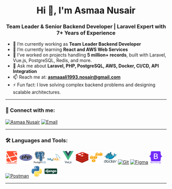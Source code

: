 <h1 align="center">Hi 👋, I'm Asmaa Nusair</h1>
<h3 align="center">Team Leader & Senior Backend Developer | Laravel Expert with 7+ Years of Experience</h3>

- 🔭 I’m currently working as **Team Leader Backend Developer**
- 🌱 I’m currently learning **React and AWS Web Services**
- 👯 I’ve worked on projects handling **5 million+ records**, built with Laravel, Vue.js, PostgreSQL, Redis, and more.
- 💬 Ask me about **Laravel, PHP, PostgreSQL, AWS, Docker, CI/CD, API Integration**
- 📫 Reach me at: **asmaaali1993.nosair@gmail.com**
- ⚡ Fun fact: I love solving complex backend problems and designing scalable architectures.

---

<h3 align="left">📌 Connect with me:</h3>
<p align="left">
<a href="https://www.linkedin.com/in/asmaa-nosair-19378192/" target="_blank"><img align="center" src="https://raw.githubusercontent.com/rahuldkjain/github-profile-readme-generator/master/src/images/icons/Social/linked-in-alt.svg" alt="Asmaa Nusair" height="30" width="40" /></a>
<a href="mailto:asmaaali1993.nosair@gmail.com"><img align="center" src="https://upload.wikimedia.org/wikipedia/commons/4/4e/Mail_%28iOS%29.svg" alt="Email" height="30" width="40" /></a>
</p>

---

<h3 align="left">🛠️ Languages and Tools:</h3>
<p align="left">
  <a href="https://laravel.com/" target="_blank"><img src="https://raw.githubusercontent.com/devicons/devicon/master/icons/laravel/laravel-plain-wordmark.svg" alt="Laravel" width="40" height="40"/></a>
  <a href="https://www.php.net/" target="_blank"><img src="https://raw.githubusercontent.com/devicons/devicon/master/icons/php/php-original.svg" alt="PHP" width="40" height="40"/></a>
  <a href="https://www.postgresql.org/" target="_blank"><img src="https://raw.githubusercontent.com/devicons/devicon/master/icons/postgresql/postgresql-original-wordmark.svg" alt="PostgreSQL" width="40" height="40"/></a>
  <a href="https://www.mysql.com/" target="_blank"><img src="https://raw.githubusercontent.com/devicons/devicon/master/icons/mysql/mysql-original-wordmark.svg" alt="MySQL" width="40" height="40"/></a>
  <a href="https://vuejs.org/" target="_blank"><img src="https://raw.githubusercontent.com/devicons/devicon/master/icons/vuejs/vuejs-original-wordmark.svg" alt="Vue.js" width="40" height="40"/></a>
  <a href="https://redis.io/" target="_blank"><img src="https://raw.githubusercontent.com/devicons/devicon/master/icons/redis/redis-original.svg" alt="Redis" width="40" height="40"/></a>
  <a href="https://aws.amazon.com/" target="_blank"><img src="https://raw.githubusercontent.com/devicons/devicon/master/icons/amazonwebservices/amazonwebservices-original.svg" alt="AWS" width="40" height="40"/></a>
  <a href="https://www.docker.com/" target="_blank"><img src="https://raw.githubusercontent.com/devicons/devicon/master/icons/docker/docker-original-wordmark.svg" alt="Docker" width="40" height="40"/></a>
  <a href="https://git-scm.com/" target="_blank"><img src="https://www.vectorlogo.zone/logos/git-scm/git-scm-icon.svg" alt="Git" width="40" height="40"/></a>
  <a href="https://www.figma.com/" target="_blank"><img src="https://www.vectorlogo.zone/logos/figma/figma-icon.svg" alt="Figma" width="40" height="40"/></a>
  <a href="https://getbootstrap.com/" target="_blank"><img src="https://raw.githubusercontent.com/devicons/devicon/master/icons/bootstrap/bootstrap-plain-wordmark.svg" alt="Bootstrap" width="40" height="40"/></a>
  <a href="https://www.postman.com/" target="_blank"><img src="https://www.vectorlogo.zone/logos/getpostman/getpostman-icon.svg" alt="Postman" width="40" height="40"/></a>
  <a href="https://www.python.org/" target="_blank"><img src="https://raw.githubusercontent.com/devicons/devicon/master/icons/python/python-original.svg" alt="Python" width="40" height="40"/></a>
  <a href="https://www.djangoproject.com/" target="_blank"><img src="https://raw.githubusercontent.com/devicons/devicon/master/icons/django/django-original.svg" alt="Django" width="40" height="40"/></a>
</p>

---



